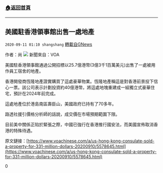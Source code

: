 ###  [:house:返回首頁](https://github.com/ourhimalayas/txt)
---

## 美國駐香港領事館出售一處地產
`2020-09-11 01:10 shangshang` [轉載自GNews](https://gnews.org/zh-hant/347368/)

作者：尚
![](https://s3.amazonaws.com/gnews-media-offload/wp-content/uploads/2020/09/11010407/EB0BE7E6-1CC1-420D-A80F-0D7D517772FE.jpeg)
新聞來自：VOA

美國駐香港領事館通過公開招標以25.7億港幣(3億3千1百萬美元)出售了一處被用作員工宿舍的地產。

香港開發商恆隆地產證實購買了這處豪華物業。恆隆地產稱這是對香港前景投下信心一票。該公司表示計劃投資約40億港幣，將這處地塊重建成一組獨立式豪華住宅，預計在2024年前完成。

這處地產位於港島南區壽臣山，美國政府已持有了70多年。

路透社援引價格分析師的話說，成交價在市場預期範圍下限。

目前美中關係正陷於緊張之際，中國已強行在香港推行國安法，而美國宣佈取消香港的特殊待遇。

原文鏈接：[https://www.voachinese.com/a/us-hong-kong-consulate-sold-a-property-for-331-million-dollars-20200910/5578645.html](https://www.voachinese.com/a/us-hong-kong-consulate-sold-a-property-for-331-million-dollars-20200910/5578645.html)

0
